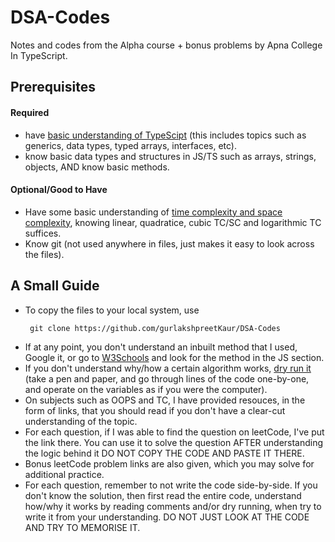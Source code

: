 # DSA-Codes
Notes and codes from the Alpha course + bonus problems by Apna College In TypeScript.

## Prerequisites

#### Required
- have <a href="https://learn.microsoft.com/en-us/training/paths/build-javascript-applications-typescript">basic understanding of TypeScipt</a> (this includes topics such as generics, data types, typed arrays, interfaces, etc).
- know basic data types and structures in JS/TS such as arrays, strings, objects, AND know basic methods.
#### Optional/Good to Have
- Have some basic understanding of <a href="https://www.geeksforgeeks.org/time-complexity-and-space-complexity/">time complexity and space complexity</a>, knowing linear, quadratice, cubic TC/SC and logarithmic TC suffices.
- Know git (not used anywhere in files, just makes it easy to look across the files).


## A Small Guide
- To copy the files to your local system, use
   ~~~
    git clone https://github.com/gurlakshpreetKaur/DSA-Codes
   ~~~
- If at any point, you don't understand an inbuilt method that I used, Google it, or go to <a href="https://www.w3schools.com">W3Schools</a> and look for the method in the JS section.
- If you don't understand why/how a certain algorithm works, <a href="https://devtips.tk/dry-running-a-program-everything-you-need-to-know">dry run it</a> (take a pen and paper, and go through lines of the code one-by-one, and operate on the variables as if you were the computer).
- On subjects such as OOPS and TC, I have provided resouces, in the form of links, that you should read if you don't have a clear-cut understanding of the topic.
- For each question, if I was able to find the question on leetCode, I've put the link there. You can use it to solve the question AFTER understanding the logic behind it DO NOT COPY THE CODE AND PASTE IT THERE.
- Bonus leetCode problem links are also given, which you may solve for additional practice.
- For each question, remember to not write the code side-by-side. If you don't know the solution, then first read the entire code, understand how/why it works by reading comments and/or dry running, when try to write it from your understanding. DO NOT JUST LOOK AT THE CODE AND TRY TO MEMORISE IT.

